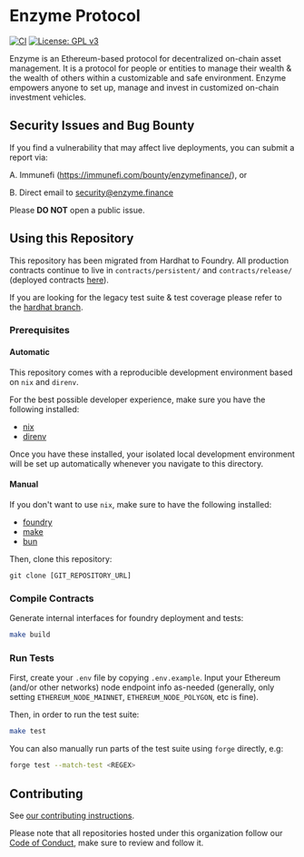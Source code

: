 # Enzyme Protocol

[![CI](../../actions/workflows/ci.yaml/badge.svg)](../../actions/workflows/ci.yaml)
[![License: GPL v3](https://img.shields.io/badge/License-GPLv3-blue.svg)](LICENSE)

Enzyme is an Ethereum-based protocol for decentralized on-chain asset management. It is a protocol for people or entities to manage their wealth & the wealth of others within a customizable and safe environment. Enzyme empowers anyone to set up, manage and invest in customized on-chain investment vehicles.

## Security Issues and Bug Bounty

If you find a vulnerability that may affect live deployments, you can submit a report via:

A. Immunefi (https://immunefi.com/bounty/enzymefinance/), or

B. Direct email to [security@enzyme.finance](mailto:security@enzyme.finance)

Please **DO NOT** open a public issue.

## Using this Repository

This repository has been migrated from Hardhat to Foundry. All production contracts continue to live in `contracts/persistent/` and `contracts/release/` (deployed contracts [here](https://docs.enzyme.finance/developers/contracts)).

If you are looking for the legacy test suite & test coverage please refer to the [hardhat branch](https://github.com/enzymefinance/protocol/tree/hardhat).

### Prerequisites

#### Automatic

This repository comes with a reproducible development environment based on `nix` and `direnv`.

For the best possible developer experience, make sure you have the following installed:

- [nix](https://nix.dev)
- [direnv](https://direnv.net)

Once you have these installed, your isolated local development environment will be set up automatically whenever you navigate to this directory.

#### Manual

If you don't want to use `nix`, make sure to have the following installed:

- [foundry](https://github.com/foundry-rs/foundry)
- [make](https://www.gnu.org/software/make)
- [bun](https://bun.sh)

Then, clone this repository:

```
git clone [GIT_REPOSITORY_URL]
```

### Compile Contracts

Generate internal interfaces for foundry deployment and tests:

```sh
make build
```

### Run Tests

First, create your `.env` file by copying `.env.example`. Input your Ethereum (and/or other networks) node endpoint info as-needed (generally, only setting `ETHEREUM_NODE_MAINNET`, `ETHEREUM_NODE_POLYGON`, etc is fine).

Then, in order to run the test suite:

```sh
make test
```

You can also manually run parts of the test suite using `forge` directly, e.g:

```sh
forge test --match-test <REGEX>
```

## Contributing

See [our contributing instructions](.github/CONTRIBUTING.md).

Please note that all repositories hosted under this organization follow our [Code of Conduct](.github/CODE_OF_CONDUCT.md), make sure to review and follow it.
